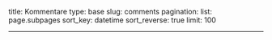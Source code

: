 title: Kommentare
type: base
slug: comments
pagination:
   list: page.subpages
   sort_key: datetime
   sort_reverse: true
   limit: 100
   
---
